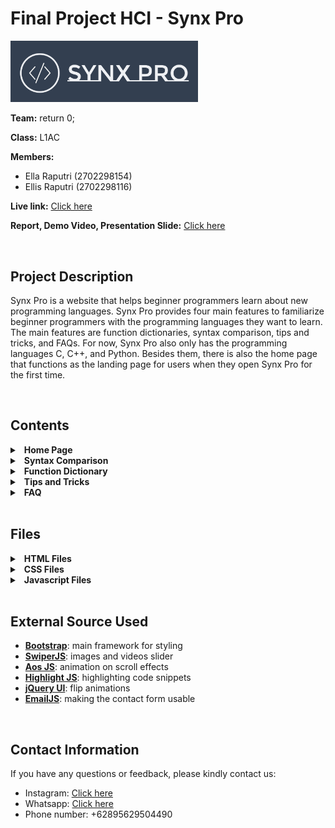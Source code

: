 # Final Project HCI - Synx Pro

<img src="all-time pict/synxpro form.png" alt="Synx Pro Logo" width="300">

**Team:** return 0;

**Class:** L1AC

**Members:**
- Ella Raputri (2702298154)
- Ellis Raputri (2702298116)


**Live link:** [Click here](https://ellisraputri.github.io/Final_Project_HCI-Synx_Pro/)

**Report, Demo Video, Presentation Slide:** [Click here](https://drive.google.com/drive/folders/1IHjztGVOHBchNvN1FTIj-T-0Tbu-i_NA?usp=sharing)

<br>

## Project Description
Synx Pro is a website that helps beginner programmers learn about new programming languages. Synx Pro provides four main features to familiarize beginner programmers with the programming languages they want to learn. The main features are function dictionaries, syntax comparison, tips and tricks, and FAQs. For now, Synx Pro also only has the programming languages C, C++, and Python. Besides them, there is also the home page that functions as the landing page for users when they open Synx Pro for the first time.

<br>

## Contents
<details>
<summary>&ensp;<b>Home Page</b></summary>

- The Home Page is a landing page for users when accessing Synx Pro. 

- Unique features:
    - Intro page before the main content
    - Color-changing logo and animated cover image.
    - Short introduction of Synx Pro's features
    - Button that link to all Synx Pro's features
    - Short history of each programming language with a swipeable cube moving images.
    - Contact us form 

- Here are some images of this page:

  <img src="prototype_images/home1.png" alt ="Home Page Image (1)" width = "600"><br>

  <img src="prototype_images/home2.png" alt="Home Page Image (2)" width = "600"><br>

  <img src="prototype_images/home3.png" alt="Home Page Image (3)" width = "600"><br>

  <img src="prototype_images/home4.png" alt="Home Page Image (4)" width = "600">

<br>
</details>

<details>
<summary>&ensp;<b>Syntax Comparison</b></summary>

- Syntax Comparison as stated in its name is used to compare one programming language’s syntax to another programming language’s syntax.

- Unique features:
    - Comparing topics across programming languages provided (C, C++, Python) 
    - Link to the related topic's function dictionary.

- Topics provided for syntax comparing:
    - Basic Syntax
    - Variable and Data Type (Data Type, Variable Name, Creating Variable, Implicit Conversion, Explicit Conversion, and Variable Scope)
    - Input and Output (Output, Input, Comments, Escape Sequences, and Exception Handling)
    - Operators (Arithmetic Operators, Assignment Operators, Comparison Operators, Logical Operators, Identity Operators, Membership Operators, and Bitwise Operators)
    - Arrays (Define an Array, Access Array Elements, Size of an Array, Declare a Structure, String Concatenation, Access String Elements, and Length of a String)
    - Conditional (If Else Else If and Switch Case)
    - Loops (While and For)
    - Pointers (Memory Address, Declaring Pointer, Printing with Pointer, Pointer of Array, and References)
    - Function (Create Function, Call a Function, Arguments, and Lambda)
    - Classes (Create Class, Create Object, Create Method, Constructors, Encapsulation, Inheritance, and Polymorphism)
    - File Handling (Read File, Create File, Write to a File, and Append to a File)

- Here are some images of this page:

  <img src="prototype_images/syncomp1.png" alt ="Syntax Comparison Image (1)" width = "600"><br>

  <img src="prototype_images/syncomp2.png" alt="Syntax Comparison Image (2)" width = "600">

<br>
</details>

<details>
<summary>&ensp;<b>Function Dictionary</b></summary>

- Function Dictionary is a feature that explains basic topics of a programming language. Each programming language has its own function dictionary. 

- Unique features:
    - Side navigation bar for each programming language
    - Topic explanations with copyable code snippets
    - Highlighted code snippets
    - Table of contents with a link to the subtopic
    - Back to top button
    - External link to module's documentation
    - Previewable and downloadable cheatsheet

- Topics for Each Programming Language:
    - C (Introduction, Variable and Data Type, Input Output, Operators, Arrays, Conditional and Loops, Pointers, Functions, Modules, File Handling, and Cheat Sheet)
    - C++ (Introduction, Variable and Data Type, Input Output, Operators, Arrays, Conditional and Loops, Pointers, Functions, Classes, Modules, File Handling, and Cheat Sheet)
    - Python (Introduction, Variable and Data Type, Input Output, Operators, Arrays, Conditional and Loops, Functions, Classes, Modules, File Handling, and Cheat Sheet)

- Here are some images of this page:

  <img src="prototype_images/fundict1.png" alt ="Function Dictionary Image (1)" width = "600"><br>

  <img src="prototype_images/fundict2.png" alt="Function Dictionary Image (2)" width = "600">

<br>
</details>

<details>
<summary>&ensp;<b>Tips and Tricks</b></summary>

- Tips and Tricks is a page that consists of tips and tricks for users when studying a particular programming language. Same with the function dictionary, each programming language has its own tips and tricks page.

- Unique features:
  - Tips and tricks flash cards.
  - Swipeable tips and tricks videos and link to the videos.
  - Swipeable course videos and link to the videos.

- Here are some images of this page:

  <img src="prototype_images/tipstrick1.png" alt ="Tips and Tricks Image (1)" width = "600"><br>

  <img src="prototype_images/tipstrick2.png" alt="Tips and Tricks Image (2)" width = "600">

<br>
</details>


<details>
<summary>&ensp;<b>FAQ</b></summary>

- FAQ is a feature that contains interactive accordions about a beginner’s commonly asked questions about the respective programming language.  

- Unique feature:
    - Clickable and interactive accordion bars.

- Here is the image of this page:

  <img src="prototype_images/faq.png" alt ="FAQ Image (1)" width = "600">

</details>

<br>

## Files

<details>
<summary>&ensp;<b>HTML Files</b></summary>

- **index.html**: homepage
- **faq_c.html**: FAQ for C Programming Language
- **faq_cpp.html**: FAQ for C++ Programming Language
- **faq_py.html**: FAQ for Python Programming Language
- **fd_c_(...).html**: Function Dictionary for C with the topic based on the (...)
- **fd_cpp_(...).html**: Function Dictionary for C++ with the topic based on the (...)
- **fd_py_(...).html**: Function Dictionary for Python with the topic based on the (...)
- **syntaxcomp.html**: Syntax Comparison Page
- **tips_c.html**: Tips and Tricks for C Programming Language
- **tips_cpp.html**: Tips and Tricks for C++ Programming Language
- **tips_py.html**: Tips and Tricks for Python Programming Language

<br>
</details>

<details>
<summary>&ensp;<b>CSS Files</b></summary>

- **styles.css**: styling for homepage
- **stylefaq.css**: styling for FAQ Pages
- **stylefundict.css**: styling for Function Dictionary
- **stylehome.css**: styling for introduction pages in Function Dictionary
- **stylesyncomp.css**: styling for Syntax Comparison page
- **styletips.css**: styling for Tips and Tricks pages
- **aos.css**: required for the animation of scroll effects

<br>
</details>

<details>
<summary>&ensp;<b>Javascript Files</b></summary>

- **aos.js**: required for the animation of scroll effects
- **faq.js**: Javascript for FAQ pages
- **funcdict.js**: Javascript for Function Dictionary Pages
- **index.js**: Javascript for homepage
- **syncomp.js**: Javascript for Syntax Comparison page
- **tips.js**: Javascript for Tips and Tricks pages


</details>

<br>

## External Source Used

- **[Bootstrap](https://getbootstrap.com/docs/5.3/getting-started/introduction/)**: main framework for styling 
- **[SwiperJS](https://swiperjs.com/)**: images and videos slider
- **[Aos JS](https://github.com/michalsnik/aos)**: animation on scroll effects
- **[Highlight JS](https://highlightjs.org/)**: highlighting code snippets
- **[jQuery UI](https://jqueryui.com/)**: flip animations
- **[EmailJS](https://www.emailjs.com/docs/introduction/how-does-emailjs-work/)**: making the contact form usable

<br>

## Contact Information

If you have any questions or feedback, please kindly contact us:
- Instagram: [Click here](https://instagram.com/raputriella?igshid=OGQ5ZDc2ODk2ZA==)
- Whatsapp: [Click here](https://wa.me/62895629504490)
- Phone number: +62895629504490
